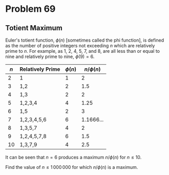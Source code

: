 # Problem 69
## Totient Maximum

Euler's totient function, $\phi(n)$ [sometimes called the phi function], is defined as the number of positive integers not exceeding $n$ which are relatively prime to $n$. For example, as $1$, $2$, $4$, $5$, $7$, and $8$, are all less than or equal to nine and relatively prime to nine, $\phi(9)=6$.

| $n$ | Relatively Prime | $\phi(n)$ | $n/\phi(n)$ |
|-----|------------------|-----------|-------------|
| 2   | 1                | 1         | 2           |
| 3   | 1,2              | 2         | 1.5         |
| 4   | 1,3              | 2         | 2           |
| 5   | 1,2,3,4          | 4         | 1.25        |
| 6   | 1,5              | 2         | 3           |
| 7   | 1,2,3,4,5,6      | 6         | 1.1666...   |
| 8   | 1,3,5,7          | 4         | 2           |
| 9   | 1,2,4,5,7,8      | 6         | 1.5         |
| 10  | 1,3,7,9          | 4         | 2.5         |

It can be seen that $n = 6$ produces a maximum $n/\phi(n)$ for $n\leq 10$.

Find the value of $n\leq 1\,000\,000$ for which $n/\phi(n)$ is a maximum.